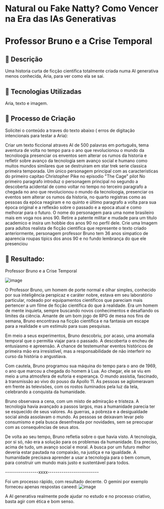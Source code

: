 # Natural ou Fake Natty? Como Vencer na Era das IAs Generativas

# Professor Bruno e a Crise Temporal 

## 📒 Descrição
Uma historia curta de ficção cientifica totalmente criada numa AI generativa menos conhecida, Aria, para ver como ela se sai. 

## 🤖 Tecnologias Utilizadas
Aria, texto e imagem.

## 🧐 Processo de Criação
Solicitei o conteúdo a traves do texto abaixo ( erros de digitação intencionais para testar a Aria):

Criar um texto ficcional atraves AI de 500 palavras em português, tema aventura de volta no tempo para o ano que revolucionou o mundo da tecnoloogia presenciar os enventos sem alterar os rumos da historia e refletir sobre avanço da tecnologia sem avanço social e humano como muitos mundos similares que se destruiram em star trek serie classica primeira temporada. Um único personagem principal com as caracteristicas do primeiro capitao Christopher Pike no episodio  "The Cage" pilot  No primeiro paragrafo  introduz o personagem principal no segundo a descoberta acidental de como voltar no tempo no terceiro paragrafo a chegada  no ano que revolucionou o mundo da tecnoloogia, presenciar os eventos sem alterar os rumos da historia, no quarto registras como as pessoas da epóca reagiram  e no quinto e último paragrafo a volta para sua época original e a reflexão sobre o passado e a epoca atual e como melhorar para o futuro.
O nome do personagem para uma nome brasileiro mais em voga nos anos 90.
Retire a patente militar e mudade para um titulo academico e insira um hobbie dos anos 90 no perfil dele.
Crie uma Imagem para adultos realista de ficção cientifica que represente o texto criado anteriormente, personagem professor Bruno tem 36 anos simpatico de aparencia roupas tipics dos anos 90 e no fundo lembrança do que ele presenciou

## 🚀 Resultado:
Professor Bruno e a Crise Temporal 

![image](https://github.com/user-attachments/assets/86976112-0f77-424f-9690-354ac5e58aae)


O Professor Bruno, um homem de porte normal e olhar simples, conhecido por sua inteligência perspicaz e caráter nobre, estava em seu laboratório particular, rodeado por equipamentos científicos que pareciam mais pertencer a um filme de ficção científica do que à realidade. Era um homem de mente inquieta, sempre buscando novos conhecimentos e desafiando os limites da ciência. Amante de um bom jogo de RPG de mesa nos fins de semana, Bruno encontrava na ficção científica e na fantasia um escape para a realidade e um estímulo para suas pesquisas.

Em meio a seus experimentos, Bruno descobriu, por acaso, uma anomalia temporal que o permitia viajar para o passado. A descoberta o encheu de entusiasmo e apreensão. A chance de testemunhar eventos históricos de primeira mão era irresistível, mas a responsabilidade de não interferir no curso da história o angustiava.

Com cautela, Bruno programou sua máquina do tempo para o ano de 1969, o ano que marcou a chegada do homem à Lua. Ao chegar, ele se viu em meio a uma atmosfera de euforia e esperança. O mundo assistia, fascinado, à transmissão ao vivo do pouso da Apollo 11. As pessoas se aglomeravam em frente às televisões, com os rostos iluminados pela luz da tela, celebrando a conquista da humanidade.

Bruno observava a cena, com um misto de admiração e tristeza. A tecnologia havia avançado a passos largos, mas a humanidade parecia ter se esquecido de seus valores. As guerras, a pobreza e a desigualdade social ainda assolavam o mundo. As pessoas se deixavam levar pelo consumismo e pela busca desenfreada por novidades, sem se preocupar com as consequências de seus atos.

De volta ao seu tempo, Bruno refletia sobre o que havia visto. A tecnologia, por si só, não era a solução para os problemas da humanidade. Era preciso, acima de tudo, um avanço social e moral. A busca por um futuro melhor deveria estar pautada na compaixão, na justiça e na igualdade. A humanidade precisava aprender a usar a tecnologia para o bem comum, para construir um mundo mais justo e sustentável para todos. 

-----------------xxxx--------------------------

Foi um processo rápido, com resultado decente. 
O gemini por exemplo forneceu apenas respostas caneed:
![image](https://github.com/user-attachments/assets/2cd757ea-3cc2-418d-a582-3700565878d4)

A AI generativa realmente pode ajudar no estudo e no processo criativo, basta agir com ética e bom senso.
